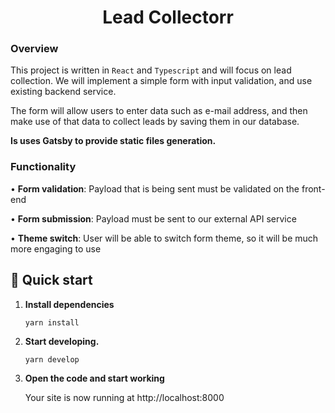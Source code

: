 <h1 align="center">
  Lead Collectorr
</h1>

### Overview

This project is written in `React` and `Typescript` and will focus on lead collection. We will implement a simple form with input validation, and use existing backend service.

The form will allow users to enter data such as e-mail address, and then make use of that data to collect leads by saving them in our database.

**Is uses Gatsby to provide static files generation.**

### Functionality

• **Form validation**: Payload that is being sent must be validated on the front-end

• **Form submission**: Payload must be sent to our external API service

• **Theme switch**: User will be able to switch form theme, so it will be much more engaging to use

## 🚀 Quick start

1. **Install dependencies**

   ```shell
   yarn install
   ```

2. **Start developing.**

   ```shell
   yarn develop
   ```

3. **Open the code and start working**

   Your site is now running at http://localhost:8000
